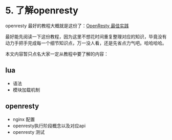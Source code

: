 # 5. 了解openresty

openresty 最好的教程大概就是这份了：[OpenResty 最佳实践](https://github.com/moonbingbing/openresty-best-practices/blob/master/SUMMARY.md)

最好能先阅读一下这份教程，因为这里不想花时间重复整理对应的知识，毕竟没有动力手把手完成每一个细节知识点，万一没人看，还是先省点力气吧。哈哈哈哈。

本文内容暂只点名大家一定从教程中要了解的内容：

## lua
  - 语法
  - 模块加载机制

## openresty
  - nginx 配置
  - openresty执行阶段概念以及对应api
  - openresty 测试

